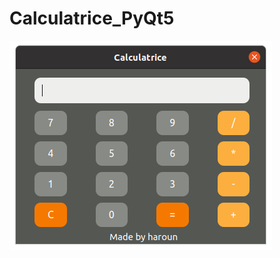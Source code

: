 # Calculatrice_PyQt5

![alt text](https://github.com/hraouak/Calculatrice_PyQt5//blob/main/Screenshot.png?raw=true)
